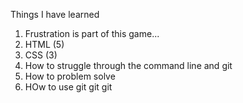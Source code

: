 Things I have learned

1. Frustration is part of this game...
2. HTML (5)
3. CSS (3)
4. How to struggle through the command line and git
5. How to problem solve
6. HOw to use git git git
